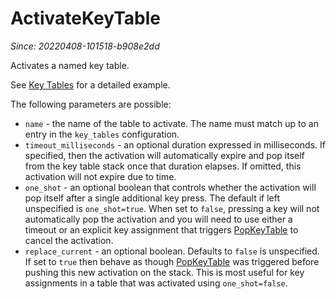 # ActivateKeyTable

*Since: 20220408-101518-b908e2dd*

Activates a named key table.

See [Key Tables](../../key-tables.md) for a detailed example.

The following parameters are possible:

* `name` - the name of the table to activate.  The name must match up to an entry in the `key_tables` configuration.
* `timeout_milliseconds` - an optional duration expressed in milliseconds. If specified, then the activation will automatically expire and pop itself from the key table stack once that duration elapses.  If omitted, this activation will not expire due to time.
* `one_shot` - an optional boolean that controls whether the activation will pop itself after a single additional key press.  The default if left unspecified is `one_shot=true`. When set to `false`, pressing a key will not automatically pop the activation and you will need to use either a timeout or an explicit key assignment that triggers [PopKeyTable](PopKeyTable.md) to cancel the activation.
* `replace_current` - an optional boolean. Defaults to `false` is unspecified. If set to `true` then behave as though [PopKeyTable](PopKeyTable.md) was triggered before pushing this new activation on the stack.  This is most useful for key assignments in a table that was activated using `one_shot=false`.
